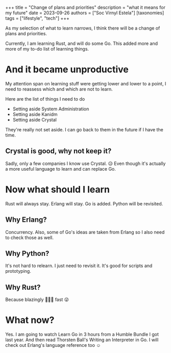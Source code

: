 +++
title = "Change of plans and priorities"
description = "what it means for my future"
date = 2023-09-26
authors = ["Soc Virnyl Estela"]
[taxonomies]
tags = ["lifestyle", "tech"]
+++

As my selection of what to learn narrows, I think there will be a change of
plans and priorities.

Currently, I am learning Rust, and will do some Go. This added more and more of
my to-do list of learning things.

# And it became unproductive

My attention span on learning stuff were getting lower and lower to a point,
I need to reassess which and which are not to learn.

Here are the list of things I need to do 

- Setting aside System Administration
- Setting aside Kanidm
- Setting aside Crystal

They're really not set aside. I can go back to them in the future if I have the time.

## Crystal is good, why not keep it?

Sadly, only a few companies I know use Crystal. 😥 Even though it's actually a more
useful language to learn and can replace Go.

# Now what should I learn

Rust will always stay. Erlang will stay. Go is added. Python will be revisited.

## Why Erlang?

Concurrency. Also, some of Go's ideas are taken from Erlang so I also need to check those as well.

## Why Python?

It's not hard to relearn. I just need to revisit it. It's good for scripts and prototyping.

## Why Rust?

Because blazingly 🚀🚀🚀 fast 😜

# What now?

Yes. I am going to watch Learn Go in 3 hours from a Humble Bundle I got last year. And then
read Thorsten Ball's Writing an Interpreter in Go. I will check out Erlang's language reference
too ☺️

